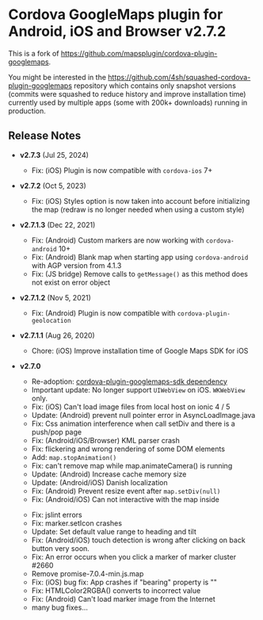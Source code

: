 # Cordova GoogleMaps plugin for Android, iOS and Browser v2.7.2

This is a fork of https://github.com/mapsplugin/cordova-plugin-googlemaps.

You might be interested in the https://github.com/4sh/squashed-cordova-plugin-googlemaps repository which contains only snapshot versions
(commits were squashed to reduce history and improve installation time) currently used by multiple apps (some with 200k+ downloads) running in production.

## Release Notes

  - **v2.7.3** (Jul 25, 2024)
    - Fix: (iOS) Plugin is now compatible with `cordova-ios` 7+

  - **v2.7.2** (Oct 5, 2023)
    - Fix: (iOS) Styles option is now taken into account before initializing the map (redraw is no longer needed when using a custom style)

  - **v2.7.1.3** (Dec 22, 2021)
    - Fix: (Android) Custom markers are now working with `cordova-android` 10+
    - Fix: (Android) Blank map when starting app using `cordova-android` with AGP version from 4.1.3
    - Fix: (JS bridge) Remove calls to `getMessage()` as this method does not exist on error object

  - **v2.7.1.2** (Nov 5, 2021)
    - Fix: (Android) Plugin is now compatible with `cordova-plugin-geolocation`

  - **v2.7.1.1** (Aug 26, 2020)
    - Chore: (iOS) Improve installation time of Google Maps SDK for iOS 

  - **v2.7.0**
    - Re-adoption: <a href="https://github.com/mapsplugin/cordova-plugin-googlemaps-sdk" target="_blank">cordova-plugin-googlemaps-sdk dependency</a>
    - Important update: No longer support `UIWebView` on iOS. `WKWebView` only.
    - Fix: (iOS) Can't load image files from local host on ionic 4 / 5
    - Update: (Android) prevent null pointer error in AsyncLoadImage.java
    - Fix: Css animation interference when call setDiv and there is a push/pop page
    - Fix: (Android/iOS/Browser) KML parser crash
    - Fix: flickering and wrong rendering of some DOM elements
    - Add: `map.stopAnimation()`
    - Fix: can't remove map while map.animateCamera() is running
    - Update: (Android) Increase cache memory size
    - Update: (Android/iOS) Danish localization
    - Fix: (Android) Prevent resize event after `map.setDiv(null)`
    - Fix: (Android/iOS) Can not interactive with the map inside <form>
    - Fix: jslint errors
    - Fix: marker.setIcon crashes
    - Update: Set default value range to heading and tilt
    - Fix: (Android/iOS) touch detection is wrong after clicking on back button very soon.
    - Fix: An error occurs when you click a marker of marker cluster #2660
    - Remove promise-7.0.4-min.js.map
    - Fix: (iOS) bug fix: App crashes if "bearing" property is "<null>"
    - Fix: HTMLColor2RGBA() converts to incorrect value
    - Fix: (Android) Can't load marker image from the Internet
    - many bug fixes...
